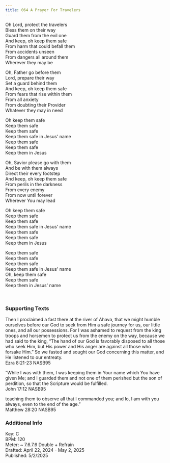 ```yaml
---
title: 064 A Prayer For Travelers
---
```


Oh Lord, protect the travelers \
Bless them on their way \
Guard them from the evil one \
And keep, oh keep them safe \
From harm that could befall them \
From accidents unseen \
From dangers all around them \
Wherever they may be 

Oh, Father go before them \
Lord, prepare their way \
Set a guard behind them \
And keep, oh keep them safe \
From fears that rise within them \
From all anxiety \
From doubting their Provider \
Whatever they may in need 

Oh keep them safe \
Keep them safe \
Keep them safe \
Keep them safe in Jesus' name \
Keep them safe \
Keep them safe \
Keep them in Jesus

Oh, Savior please go with them \
And be with them always \
Direct their every footstep \
And keep, oh keep them safe \
From perils in the darkness \
From every enemy \
From now until forever \
Wherever You may lead

Oh keep them safe \
Keep them safe \
Keep them safe \
Keep them safe in Jesus' name \
Keep them safe \
Keep them safe \
Keep them in Jesus

Keep them safe \
Keep them safe \
Keep them safe \
Keep them safe in Jesus' name \
Oh, keep them safe \
Keep them safe \
Keep them in Jesus' name

<br /> 

### Supporting Texts ###

Then I proclaimed a fast there at the river of Ahava, that we might humble ourselves before our God to seek from Him a safe journey for us, our little ones, and all our possessions. 
For I was ashamed to request from the king troops and horsemen to protect us from the enemy on the way, because we had said to the king, “The hand of our God is favorably disposed to all those who seek Him, but His power and His anger are against all those who forsake Him.” 
So we fasted and sought our God concerning this matter, and He listened to our entreaty. \
Ezra 8:21-23 NASB95

“While I was with them, I was keeping them in Your name which You have given Me; and I guarded them and not one of them perished but the son of perdition, so that the Scripture would be fulfilled. \
John 17:12 NASB95

teaching them to observe all that I commanded you; and lo, I am with you always, even to the end of the age.” \
Matthew 28:20 NASB95

### Additional Info

Key: C \
BPM: 120 \
Meter: ~ 7.6.7.6 Double + Refrain \
Drafted: April 22, 2024 - May 2, 2025 \
Published: 5/2/2025

